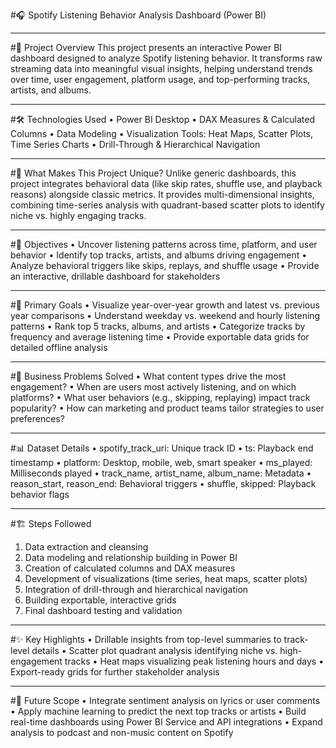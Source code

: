 #🎧 Spotify Listening Behavior Analysis Dashboard (Power BI)
                              
________________________________________
#📖 Project Overview
This project presents an interactive Power BI dashboard designed to analyze Spotify listening behavior. It transforms raw streaming data into meaningful visual insights, helping understand trends over time, user engagement, platform usage, and top-performing tracks, artists, and albums.
________________________________________
#🛠️ Technologies Used
•	Power BI Desktop
•	DAX Measures & Calculated Columns
•	Data Modeling
•	Visualization Tools: Heat Maps, Scatter Plots, Time Series Charts
•	Drill-Through & Hierarchical Navigation
________________________________________
#🌟 What Makes This Project Unique?
Unlike generic dashboards, this project integrates behavioral data (like skip rates, shuffle use, and playback reasons) alongside classic metrics. It provides multi-dimensional insights, combining time-series analysis with quadrant-based scatter plots to identify niche vs. highly engaging tracks.
________________________________________
#🔑 Objectives
•	Uncover listening patterns across time, platform, and user behavior
•	Identify top tracks, artists, and albums driving engagement
•	Analyze behavioral triggers like skips, replays, and shuffle usage
•	Provide an interactive, drillable dashboard for stakeholders
________________________________________
#🎯 Primary Goals
•	Visualize year-over-year growth and latest vs. previous year comparisons
•	Understand weekday vs. weekend and hourly listening patterns
•	Rank top 5 tracks, albums, and artists
•	Categorize tracks by frequency and average listening time
•	Provide exportable data grids for detailed offline analysis
________________________________________
#💼 Business Problems Solved
•	What content types drive the most engagement?
•	When are users most actively listening, and on which platforms?
•	What user behaviors (e.g., skipping, replaying) impact track popularity?
•	How can marketing and product teams tailor strategies to user preferences?
________________________________________
#📊 Dataset Details
•	spotify_track_uri: Unique track ID
•	ts: Playback end timestamp
•	platform: Desktop, mobile, web, smart speaker
•	ms_played: Milliseconds played
•	track_name, artist_name, album_name: Metadata
•	reason_start, reason_end: Behavioral triggers
•	shuffle, skipped: Playback behavior flags
________________________________________
#🏗️ Steps Followed
1.	Data extraction and cleansing
2.	Data modeling and relationship building in Power BI
3.	Creation of calculated columns and DAX measures
4.	Development of visualizations (time series, heat maps, scatter plots)
5.	Integration of drill-through and hierarchical navigation
6.	Building exportable, interactive grids
7.	Final dashboard testing and validation
________________________________________
#✨ Key Highlights
•	Drillable insights from top-level summaries to track-level details
•	Scatter plot quadrant analysis identifying niche vs. high-engagement tracks
•	Heat maps visualizing peak listening hours and days
•	Export-ready grids for further stakeholder analysis
________________________________________
#🚀 Future Scope
•	Integrate sentiment analysis on lyrics or user comments
•	Apply machine learning to predict the next top tracks or artists
•	Build real-time dashboards using Power BI Service and API integrations
•	Expand analysis to podcast and non-music content on Spotify



